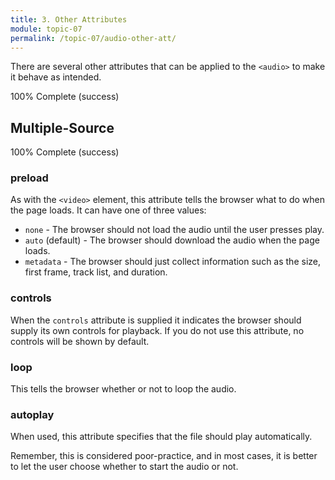 ```yaml
---
title: 3. Other Attributes
module: topic-07
permalink: /topic-07/audio-other-att/
---
```


<div class="divider-heading"></div>

There are several other attributes that can be applied to the `<audio>` to make it behave as intended.


<div class="panel panel-success">
  <div class="progress" style="margin-bottom: 0; border-bottom-left-radius: 0; border-bottom-right-radius: 0;">
    <div class="progress-bar progress-bar-success progress-bar-striped" role="progressbar" aria-valuenow="100" aria-valuemin="0" aria-valuemax="100" style="width: 100%">
      <span class="sr-only">100% Complete (success)</span>
    </div>
  </div>
  <div class="panel-body">
    <p style="font-size: large; margin: 0;"><span style="color: #999"><audio src="#"</span> <span style="color: #79AF33; font-weight: bold;">preload controls ></span><span style="color: #999"></audio></span></p>
  </div>
</div>


<div class="divider-pg"></div>


## Multiple-Source


<div class="panel panel-success">
  <div class="progress" style="margin-bottom: 0; border-bottom-left-radius: 0; border-bottom-right-radius: 0;">
    <div class="progress-bar progress-bar-success progress-bar-striped" role="progressbar" aria-valuenow="100" aria-valuemin="0" aria-valuemax="100" style="width: 100%">
      <span class="sr-only">100% Complete (success)</span>
    </div>
  </div>
  <div class="panel-body">
    <p style="font-size: large; margin: 0;"><span style="color: #999"><audio </span> <span style="color: #79AF33; font-weight: bold;">preload controls</span> <span style="color: #999">></span>
        <br>
        <span style="color: #999; margin-left: 2em;">&lt;source src="#" type=""&gt;</span>
        <br>
        <span style="color: #999; margin-left: 2em;">&lt;source src="#" type=""&gt;</span>
        <br>
    <span style="color: #999;"></audio></span></p>
  </div>
</div>


<div class="divider-pg"></div>


### preload
As with the `<video>` element, this attribute tells the browser what to do when the page loads. It can have one of three values:

- `none` - The browser should not load the audio until the user presses play.
- `auto` (default) - The browser should download the audio when the page loads.
- `metadata` - The browser should just collect information such as the size, first frame, track list, and duration.


### controls
When the `controls` attribute is supplied it indicates the browser should supply its own controls for playback. If you do not use this attribute, no controls will be shown by default.


### loop
This tells the browser whether or not to loop the audio.


### autoplay
When used, this attribute specifies that the file should play automatically.

<span class="label label-info"></span> Remember, this is considered poor-practice, and in most cases, it is better to let the user choose whether to start the audio or not.
